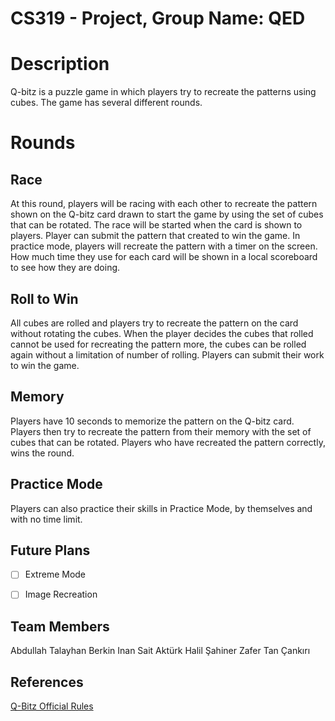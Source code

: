 # CS319 - Project, Group Name: QED

# Description

 Q-bitz is a puzzle game in which players try to recreate the patterns using cubes.
The game has several different rounds. 

# Rounds

## Race

At this round, players will be racing with each other to recreate the pattern shown on the Q-bitz card drawn to start the game by using the set of cubes that can be rotated. The race will be started when the card is shown to players. Player can submit the pattern that created to win the game. In practice mode, players will recreate the pattern with a timer on the screen. How much time they use for each card will be shown in a local scoreboard to see how they are doing.

  

## Roll to Win

All cubes are rolled and players try to recreate the pattern on the card without rotating the cubes. When the player decides the cubes that rolled cannot be used for recreating the pattern more, the cubes can be rolled again without a limitation of number of rolling. Players can submit their work to win the game.

  
## Memory

Players have 10 seconds to memorize the pattern on the Q-bitz card. Players then try to recreate the pattern from their memory with the set of cubes that can be rotated. Players who have recreated the pattern correctly, wins the round.

## Practice Mode
Players can also practice their skills in Practice Mode, by themselves and with no time limit.


## Future Plans

 - [ ] Extreme Mode
 - [ ] Image Recreation


## Team Members

Abdullah Talayhan
Berkin Inan 
Sait Aktürk
Halil Şahiner
Zafer Tan Çankırı

## References
[Q-Bitz Official Rules
](http://www.boardgamecapital.com/game_rules/q-bitz.pdf)
